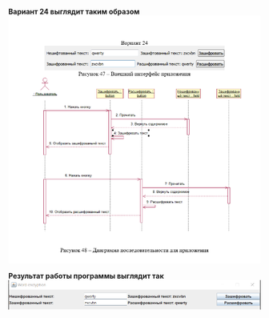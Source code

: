 **Вариант 24 выглядит таким образом**
![](https://github.com/kondoris/Java/blob/master/1/Java.png)





**Результат работы программы выглядит так**
![](https://github.com/kondoris/Java/blob/master/1/Result1.png)
